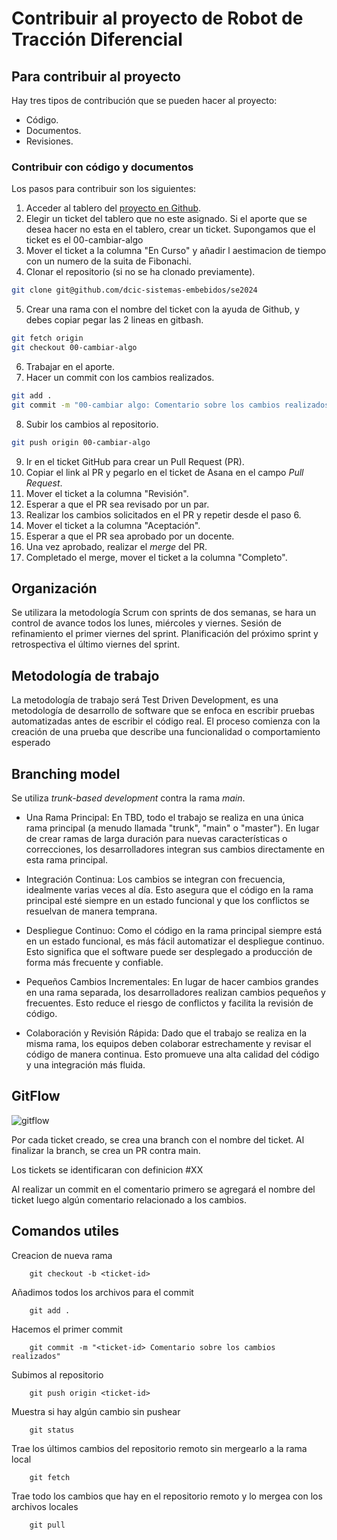 # Contribuir al proyecto de Robot de Tracción Diferencial

## Para contribuir al proyecto

Hay tres tipos de contribución que se pueden hacer al proyecto:

- Código.
- Documentos.
- Revisiones.

### Contribuir con código y documentos

Los pasos para contribuir son los siguientes:

1. Acceder al tablero del [proyecto en Github](https://github.com/orgs/dcic-sistemas-embebidos/projects/2/views/1).
2. Elegir un ticket del tablero que no este asignado. Si el aporte que se desea
   hacer no esta en el tablero, crear un ticket. Supongamos que el ticket
es el 00-cambiar-algo
3. Mover el ticket a la columna "En Curso" y añadir l aestimacion de tiempo con un numero de la suita de Fibonachi.
4. Clonar el repositorio (si no se ha clonado previamente).
```bash
git clone git@github.com/dcic-sistemas-embebidos/se2024
```
5. Crear una rama con el nombre del ticket con la ayuda de Github, y debes copiar pegar las 2 lineas en gitbash.
```bash
git fetch origin
git checkout 00-cambiar-algo

```
6. Trabajar en el aporte.
7. Hacer un commit con los cambios realizados.
```bash
git add .
git commit -m "00-cambiar algo: Comentario sobre los cambios realizados"
```
8. Subir los cambios al repositorio.
```bash
git push origin 00-cambiar-algo
```
9. Ir en el ticket GitHub para crear un Pull Request (PR).
10. Copiar el link al PR y pegarlo en el ticket de Asana en el campo _Pull
   Request_.
11. Mover el ticket a la columna "Revisión".
12. Esperar a que el PR sea revisado por un par.
13. Realizar los cambios solicitados en el PR y repetir desde el paso 6.
14. Mover el ticket a la columna "Aceptación".
15. Esperar a que el PR sea aprobado por un docente.
16. Una vez aprobado, realizar el _merge_ del PR.
17. Completado el merge, mover el ticket a la columna "Completo".

## Organización

Se utilizara la metodología Scrum con sprints de dos semanas, se hara un
control de avance todos los lunes, miércoles y viernes. Sesión de refinamiento el
primer viernes del sprint. Planificación del próximo sprint y retrospectiva el
último viernes del sprint.

## Metodología de trabajo

La metodología de trabajo será Test Driven Development, es una metodología de
desarrollo de software que se enfoca en escribir pruebas automatizadas antes de
escribir el código real. El proceso comienza con la creación de una prueba que
describe una funcionalidad o comportamiento esperado

## Branching model

Se utiliza _trunk-based development_ contra la rama _main_.

- Una Rama Principal: En TBD, todo el trabajo se realiza en una única rama
  principal (a menudo llamada "trunk", "main" o "master"). En lugar de crear
ramas de larga duración para nuevas características o correcciones, los
desarrolladores integran sus cambios directamente en esta rama principal.

- Integración Continua: Los cambios se integran con frecuencia, idealmente
  varias veces al día. Esto asegura que el código en la rama principal esté
siempre en un estado funcional y que los conflictos se resuelvan de manera
temprana.

- Despliegue Continuo: Como el código en la rama principal siempre está en un
  estado funcional, es más fácil automatizar el despliegue continuo. Esto
significa que el software puede ser desplegado a producción de forma más
frecuente y confiable.

- Pequeños Cambios Incrementales: En lugar de hacer cambios grandes en una rama
  separada, los desarrolladores realizan cambios pequeños y frecuentes. Esto
reduce el riesgo de conflictos y facilita la revisión de código.

- Colaboración y Revisión Rápida: Dado que el trabajo se realiza en la misma
  rama, los equipos deben colaborar estrechamente y revisar el código de manera
continua. Esto promueve una alta calidad del código y una integración más
fluida.

## GitFlow

![gitflow](gitflow.jpg)

Por cada ticket creado, se crea una branch con el nombre del ticket. Al
finalizar la branch, se crea un PR contra main.

Los tickets se identificaran con definicion #XX

Al realizar un commit en el comentario primero se agregará el nombre del ticket
luego algún comentario relacionado a los cambios.

## Comandos utiles

Creacion de nueva rama

```
	git checkout -b <ticket-id>
```

Añadimos todos los archivos para el commit

```
	git add .
```

Hacemos el primer commit

```
	git commit -m "<ticket-id> Comentario sobre los cambios realizados"
```

Subimos al repositorio

```
	git push origin <ticket-id>
```

Muestra si hay algún cambio sin pushear

```
	git status
```

Trae los últimos cambios del repositorio remoto sin mergearlo a la rama local

```
	git fetch
```

Trae todo los cambios que hay en el repositorio remoto y lo mergea con los archivos locales

```
	git pull
```

